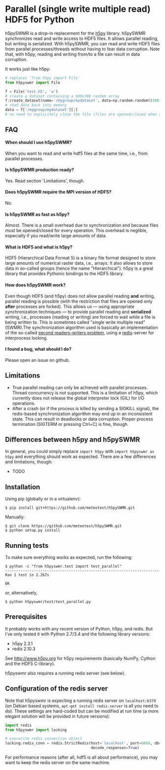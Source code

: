 Parallel (single write multiple read) HDF5 for Python
=====================================================

h5pySWMR is a drop-in replacement for the [h5py](http://www.h5py.org) library.
h5pySWMR synchronizes read and write access to HDF5 files. It allows parallel
reading, but writing is serialized.
With h5pySWMR, you can read and write HDF5 files from parallel
processes/threads without having to fear data corruption. Note that, with h5py,
reading and writing from/to a file can result in data corruption.

It works just like h5py:

```python
# replaces 'from h5py import File'
from h5pyswmr import File

f = File('test.h5', 'w')
# create a dataset containing a 500x700 random array
f.create_dataset(name='/mygroup/mydataset', data=np.random.random((500, 700)))
# read data back into memory
data = f['/mygroup/mydataset'][:]
# no need to explicitely close the file (files are opened/closed when accessed)
```



FAQ
---

#### When should I use h5pySWMR?

When you want to read and write hdf5 files at the same time, i.e.,
from parallel processes.

#### Is h5pySWMR production ready?

Yes. Read section 'Limitations', though.

#### Does h5pySWMR require the MPI version of HDF5?

No.

#### Is h5pySWMR as fast as h5py?

Almost. There is a small overhead due to synchronization and because files
must be opened/closed for every operation. This overhead is neglible,
especially if you read/write large amounts of data.

#### What is HDF5 and what is h5py?

HDF5 (Hierarchical Data Format 5) is a binary file format designed to store
large amounts of numerical raster data, i.e., arrays. It also allows to
store data in so-called groups (hence the name "Hierarchical").
h5py is a great library that provides Pythonic bindings to the HDF5 library.

#### How does h5pySWMR work?

Even though HDF5 (and h5py) does not allow parallel reading **and** writing,
parallel reading is possible (with the restriction that files are opened
only **after** processes are forked). This allows us — using appropriate
synchronization techniques — to provide parallel reading and **serialized**
writing, i.e., processes (reading or writing) are forced to wait while a file
is being written to. This is sometimes called "single write multiple read"
(SWMR).The synchronization algorithm used is basically an implementation of
the so-called
[second readers-writers problem](http://en.wikipedia.org/wiki/Readers%E2%80%93writers_problem#The_second_readers-writers_problem),
using a [redis](http://www.redis.io)-server for interprocess locking.

#### I found a bug, what should I do?

Please open an issue on github.


Limitations
-----------

* True parallel reading can only be achieved with parallel processes. Thread
  concurrency is not supported. This is a limitation of h5py, which currently
  does not release the global interpreter lock (GIL) for I/O operations.
* After a crash (or if the process is killed by sending a SIGKILL signal), the
  redis-based synchronization algorithm may end up in an inconsistent state.
  This can result in deadlocks or data corruption.
  Proper process termination (SIGTERM or pressing Ctrl+C) is fine, though.


Differences between h5py and h5pySWMR
-------------------------------------

In general, you could simply replace `import h5py` with `import h5pyswmr as h5py`
and everything should work as expected. There are a few differences and
limitations, though:

* TODO


Installation
------------

Using pip (globally or in a virtualenv):
```
$ pip install git+https://github.com/meteotest/h5pySWMR.git
```

Manually:
```
$ git clone https://github.com/meteotest/h5pySWMR.git
$ python setup.py install
```


Running tests
-------------

To make sure everything works as expected, run the following:

```
$ python -c "from h5pyswmr.test import test_parallel"
----------------------------------------------------------------------
Ran 1 test in 2.267s

OK
```

or, alternatively,

```
$ python h5pyswmr/test/test_parallel.py
```

Prerequisites
-------------

It probably works with any recent version of Python, h5py, and redis. But I've only tested it with
Python 2.7/3.4 and the following library versions:

* h5py 2.3.1
* redis 2.10.3

See http://www.h5py.org for h5py requirements (basically NumPy, Cython and the HDF5 C-library).

h5pyswmr also requires a running redis server (see below).


Configuration of the redis server
---------------------------------

Note that h5pyswmr is expecting a running redis server on
`localhost:6379` (on Debian based systems, `apt-get install redis-server` is all you need to do).
These settings are hard-coded but can be modified at run time
(a more elegant solution will be provided in future versions):

```python
import redis
from h5pyswmr import locking

# overwrite redis connection object
locking.redis_conn = redis.StrictRedis(host='localhost', port=6666, db=0,
                                       decode_responses=True)
```

For performance reasons (after all, hdf5 is all about performance),
you may want to keep the redis server on the same machine.
